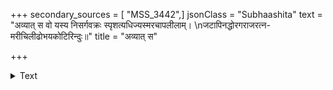 +++
secondary_sources = [ "MSS_3442",]
jsonClass = "Subhaashita"
text = "अव्यात् स वो यस्य निसर्गवक्रः स्पृशत्यधिज्यस्मरचापलीलाम्।  \nजटापिनद्धोरगराजरत्न- मरीचिलीढोभयकोटिरिन्दुः॥"
title = "अव्यात् स"

+++

<details><summary>Text</summary>

अव्यात् स वो यस्य निसर्गवक्रः स्पृशत्यधिज्यस्मरचापलीलाम्।  
जटापिनद्धोरगराजरत्न- मरीचिलीढोभयकोटिरिन्दुः॥
</details>
